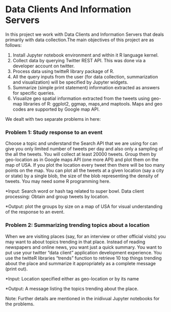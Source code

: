 # Data Clients And Information Servers

In this project we work with Data Clients and Information Servers that deals primarily with data collection.The main objectives of this project are as follows:

1. Install Jupyter notebook environment and within it R language kernel.
2. Collect data by querying Twitter REST API. This was done via a developer account on twitter.
4. Process data using twitteR library package of R.
5. All the query inputs from the user (for data collection, summarization and visualization) will be specified by Jupyter widgets.
6. Summarize (simple print statement) information extracted as answers for specific queries.
7. Visualize geo spatial information extracted from the tweets using geo-map libraries of R: ggplot2, ggmap, maps,and maptools. Maps and geo codes are supported by Google map API.

We dealt with two separate problems in here:

### Problem 1: Study response to an event

Choose a topic and understand the Search API that we are using for can give you only limited number of tweets per day and also only a sampling of the all the tweets. You will collect at least 20000 tweets. Group them by geo-location as in Google maps API (one more API) and plot them on the map of USA. If you plot the location every tweet then there will be too many points on the map. You can plot all the tweets at a given location (say a city or state) by a single blob, the size of the blob representing the density of tweets. You may need some R programming here.

*Input: Search word or hash tag related to super bowl. Data client processing: Obtain and group tweets by location.

*Output: plot the groups by size on a map of USA for visual understanding of the response to an event. 

### Problem 2: Summarizing trending topics about a location

When we are visiting places (say, for an interview or other official visits) you may want to about topics trending in that place. Instead of reading newspapers and online news, you want just a quick summary. You want to put use your twitter “data client” application development experience. You use the twitteR libraries “trends” function to retrieve 10 top things trending about the place and summarize it appropriately as a complete message (print out).

*Input: Location specified either as geo-location or by its name

*Output: A message listing the topics trending about the place.

Note: Further details are mentioned in the inidivual Jupyter notebooks for the problems.
